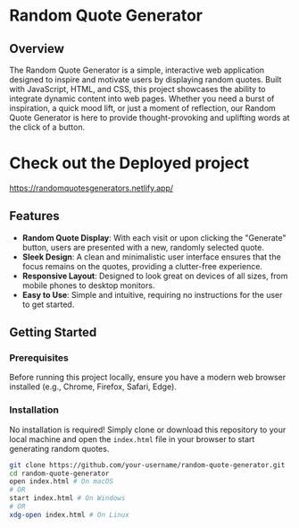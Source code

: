 # Random Quote Generator

## Overview
The Random Quote Generator is a simple, interactive web application designed to inspire and motivate users by displaying random quotes. Built with JavaScript, HTML, and CSS, this project showcases the ability to integrate dynamic content into web pages. Whether you need a burst of inspiration, a quick mood lift, or just a moment of reflection, our Random Quote Generator is here to provide thought-provoking and uplifting words at the click of a button.

# Check out the  Deployed project

https://randomquotesgenerators.netlify.app/

## Features

- **Random Quote Display**: With each visit or upon clicking the "Generate" button, users are presented with a new, randomly selected quote.
- **Sleek Design**: A clean and minimalistic user interface ensures that the focus remains on the quotes, providing a clutter-free experience.
- **Responsive Layout**: Designed to look great on devices of all sizes, from mobile phones to desktop monitors.
- **Easy to Use**: Simple and intuitive, requiring no instructions for the user to get started.

## Getting Started

### Prerequisites

Before running this project locally, ensure you have a modern web browser installed (e.g., Chrome, Firefox, Safari, Edge).

### Installation

No installation is required! Simply clone or download this repository to your local machine and open the `index.html` file in your browser to start generating random quotes.

```bash
git clone https://github.com/your-username/random-quote-generator.git
cd random-quote-generator
open index.html # On macOS
# OR
start index.html # On Windows
# OR
xdg-open index.html # On Linux
